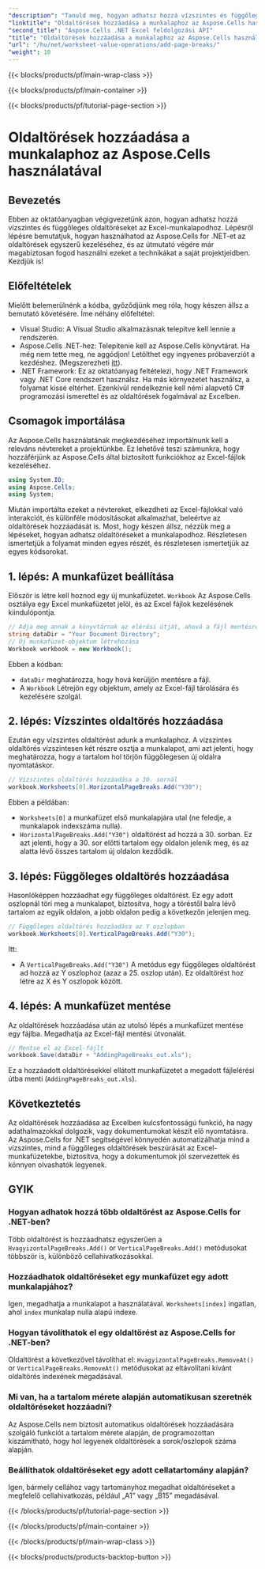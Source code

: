 ```yaml
---
"description": "Tanuld meg, hogyan adhatsz hozzá vízszintes és függőleges oldaltöréseket Excelben az Aspose.Cells for .NET használatával ebből a lépésről lépésre szóló útmutatóból. Tedd Excel-fájljaidat nyomtathatóvá."
"linktitle": "Oldaltörések hozzáadása a munkalaphoz az Aspose.Cells használatával"
"second_title": "Aspose.Cells .NET Excel feldolgozási API"
"title": "Oldaltörések hozzáadása a munkalaphoz az Aspose.Cells használatával"
"url": "/hu/net/worksheet-value-operations/add-page-breaks/"
"weight": 10
---
```


{{< blocks/products/pf/main-wrap-class >}}

{{< blocks/products/pf/main-container >}}

{{< blocks/products/pf/tutorial-page-section >}}

# Oldaltörések hozzáadása a munkalaphoz az Aspose.Cells használatával

## Bevezetés
Ebben az oktatóanyagban végigvezetünk azon, hogyan adhatsz hozzá vízszintes és függőleges oldaltöréseket az Excel-munkalapodhoz. Lépésről lépésre bemutatjuk, hogyan használhatod az Aspose.Cells for .NET-et az oldaltörések egyszerű kezeléséhez, és az útmutató végére már magabiztosan fogod használni ezeket a technikákat a saját projektjeidben. Kezdjük is!
## Előfeltételek
Mielőtt belemerülnénk a kódba, győződjünk meg róla, hogy készen állsz a bemutató követésére. Íme néhány előfeltétel:
- Visual Studio: A Visual Studio alkalmazásnak telepítve kell lennie a rendszerén.
- Aspose.Cells .NET-hez: Telepítenie kell az Aspose.Cells könyvtárat. Ha még nem tette meg, ne aggódjon! Letölthet egy ingyenes próbaverziót a kezdéshez. (Megszerezheti [itt](https://releases.aspose.com/cells/net/)).
- .NET Framework: Ez az oktatóanyag feltételezi, hogy .NET Framework vagy .NET Core rendszert használsz. Ha más környezetet használsz, a folyamat kissé eltérhet.
Ezenkívül rendelkeznie kell némi alapvető C# programozási ismerettel és az oldaltörések fogalmával az Excelben.
## Csomagok importálása
Az Aspose.Cells használatának megkezdéséhez importálnunk kell a releváns névtereket a projektünkbe. Ez lehetővé teszi számunkra, hogy hozzáférjünk az Aspose.Cells által biztosított funkciókhoz az Excel-fájlok kezeléséhez.
```csharp
using System.IO;
using Aspose.Cells;
using System;
```
Miután importálta ezeket a névtereket, elkezdheti az Excel-fájlokkal való interakciót, és különféle módosításokat alkalmazhat, beleértve az oldaltörések hozzáadását is.
Most, hogy készen állsz, nézzük meg a lépéseket, hogyan adhatsz oldaltöréseket a munkalapodhoz. Részletesen ismertetjük a folyamat minden egyes részét, és részletesen ismertetjük az egyes kódsorokat.
## 1. lépés: A munkafüzet beállítása
Először is létre kell hoznod egy új munkafüzetet. `Workbook` Az Aspose.Cells osztálya egy Excel munkafüzetet jelöl, és az Excel fájlok kezelésének kiindulópontja.
```csharp
// Adja meg annak a könyvtárnak az elérési útját, ahová a fájl mentésre kerül
string dataDir = "Your Document Directory";
// Új munkafüzet-objektum létrehozása
Workbook workbook = new Workbook();
```
Ebben a kódban:
- `dataDir` meghatározza, hogy hová kerüljön mentésre a fájl.
- A `Workbook` Létrejön egy objektum, amely az Excel-fájl tárolására és kezelésére szolgál.
## 2. lépés: Vízszintes oldaltörés hozzáadása
Ezután egy vízszintes oldaltörést adunk a munkalaphoz. A vízszintes oldaltörés vízszintesen két részre osztja a munkalapot, ami azt jelenti, hogy meghatározza, hogy a tartalom hol törjön függőlegesen új oldalra nyomtatáskor.
```csharp
// Vízszintes oldaltörés hozzáadása a 30. sornál
workbook.Worksheets[0].HorizontalPageBreaks.Add("Y30");
```
Ebben a példában:
- `Worksheets[0]` a munkafüzet első munkalapjára utal (ne feledje, a munkalapok indexszáma nulla).
- `HorizontalPageBreaks.Add("Y30")` oldaltörést ad hozzá a 30. sorban. Ez azt jelenti, hogy a 30. sor előtti tartalom egy oldalon jelenik meg, és az alatta lévő összes tartalom új oldalon kezdődik.
## 3. lépés: Függőleges oldaltörés hozzáadása
Hasonlóképpen hozzáadhat egy függőleges oldaltörést. Ez egy adott oszlopnál töri meg a munkalapot, biztosítva, hogy a töréstől balra lévő tartalom az egyik oldalon, a jobb oldalon pedig a következőn jelenjen meg.
```csharp
// Függőleges oldaltörés hozzáadása az Y oszlopban
workbook.Worksheets[0].VerticalPageBreaks.Add("Y30");
```
Itt:
- A `VerticalPageBreaks.Add("Y30")` A metódus egy függőleges oldaltörést ad hozzá az Y oszlophoz (azaz a 25. oszlop után). Ez oldaltörést hoz létre az X és Y oszlopok között.
## 4. lépés: A munkafüzet mentése
Az oldaltörések hozzáadása után az utolsó lépés a munkafüzet mentése egy fájlba. Megadhatja az Excel-fájl mentési útvonalát.
```csharp
// Mentse el az Excel-fájlt
workbook.Save(dataDir + "AddingPageBreaks_out.xls");
```
Ez a hozzáadott oldaltörésekkel ellátott munkafüzetet a megadott fájlelérési útba menti (`AddingPageBreaks_out.xls`).
## Következtetés
Az oldaltörések hozzáadása az Excelben kulcsfontosságú funkció, ha nagy adathalmazokkal dolgozik, vagy dokumentumokat készít elő nyomtatásra. Az Aspose.Cells for .NET segítségével könnyedén automatizálhatja mind a vízszintes, mind a függőleges oldaltörések beszúrását az Excel-munkafüzetekbe, biztosítva, hogy a dokumentumok jól szervezettek és könnyen olvashatók legyenek.
## GYIK
### Hogyan adhatok hozzá több oldaltörést az Aspose.Cells for .NET-ben?
Több oldaltörést is hozzáadhatsz egyszerűen a `HvagyizontalPageBreaks.Add()` or `VerticalPageBreaks.Add()` metódusokat többször is, különböző cellahivatkozásokkal.
### Hozzáadhatok oldaltöréseket egy munkafüzet egy adott munkalapjához?
Igen, megadhatja a munkalapot a használatával. `Worksheets[index]` ingatlan, ahol `index` munkalap nulla alapú indexe.
### Hogyan távolíthatok el egy oldaltörést az Aspose.Cells for .NET-ben?
Oldaltörést a következővel távolíthat el: `HvagyizontalPageBreaks.RemoveAt()` or `VerticalPageBreaks.RemoveAt()` metódusokat az eltávolítani kívánt oldaltörés indexének megadásával.
### Mi van, ha a tartalom mérete alapján automatikusan szeretnék oldaltöréseket hozzáadni?
Az Aspose.Cells nem biztosít automatikus oldaltörések hozzáadására szolgáló funkciót a tartalom mérete alapján, de programozottan kiszámítható, hogy hol legyenek oldaltörések a sorok/oszlopok száma alapján.
### Beállíthatok oldaltöréseket egy adott cellatartomány alapján?
Igen, bármely cellához vagy tartományhoz megadhat oldaltöréseket a megfelelő cellahivatkozás, például „A1” vagy „B15” megadásával.


{{< /blocks/products/pf/tutorial-page-section >}}

{{< /blocks/products/pf/main-container >}}

{{< /blocks/products/pf/main-wrap-class >}}

{{< blocks/products/products-backtop-button >}}